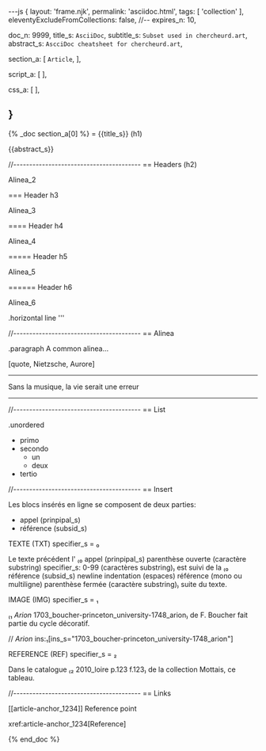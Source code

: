 ---js
{
  layout:    'frame.njk',
  permalink: 'asciidoc.html',
  tags:      [ 'collection' ],
  eleventyExcludeFromCollections: false,
  //-- expires_n: 10,

  doc_n:      9999,
  title_s:    `AsciiDoc`,
  subtitle_s: `Subset used in chercheurd.art`,
  abstract_s: `AscciDoc cheatsheet for chercheurd.art`,

  section_a:
  [
    `Article`,
  ],

  script_a:
  [
  ],

  css_a:
  [
  ],


}
---
{% _doc section_a[0] %}
= {{title_s}} (h1)

{{abstract_s}}


//----------------------------------------
== Headers (h2)

Alinea_2

=== Header h3

Alinea_3

==== Header h4

Alinea_4

===== Header h5

Alinea_5

====== Header h6

Alinea_6

.horizontal line
'''


//----------------------------------------
== Alinea

.paragraph
A common alinea...


[quote, Nietzsche, Aurore]
____
Sans la musique, la vie serait une erreur
____


//----------------------------------------
== List

.unordered
* primo
* secondo
  - un
  - deux
* tertio


//----------------------------------------
== Insert

Les blocs insérés en ligne se composent de deux parties:

* appel (prinpipal_s)
* référence (subsid_s)


TEXTE (TXT) specifier_s = ₀

Le texte précédent l'
₍₀ appel (prinpipal_s)
  parenthèse ouverte (caractère substring)
  specifier_s: 0-99 (caractères substring)₎
est suivi de la
₍₀ référence (subsid_s)
  newline
  indentation (espaces)
  référence (mono ou multiligne)
  parenthèse fermée (caractère substring)₎
suite du texte.


IMAGE (IMG) specifier_s = ₁

₍₁ _Arion_
  1703_boucher-princeton_university-1748_arion₎
de F. Boucher fait partie du cycle décoratif.

// _Arion_ ins:₁[ins_s="1703_boucher-princeton_university-1748_arion"]


REFERENCE (REF) specifier_s = ₂

Dans le catalogue
₍₂ 2010_loire
  p.123
  f.123₎
 de la collection Mottais, ce tableau.


//----------------------------------------
== Links

[[article-anchor_1234]]
Reference point

xref:article-anchor_1234[Reference]

{% end_doc %}